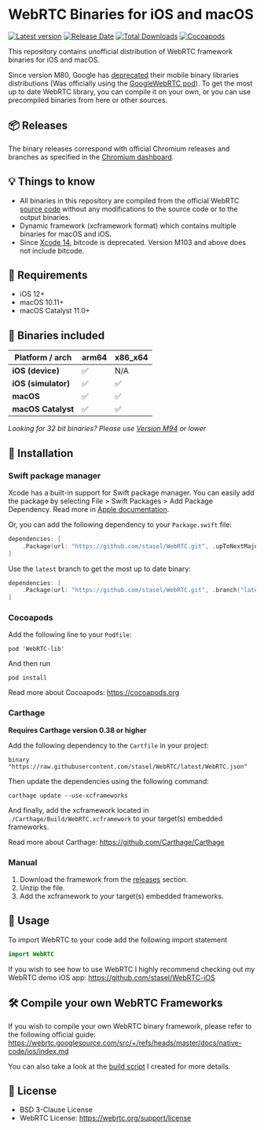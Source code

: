# WebRTC Binaries for iOS and macOS
[![Latest version](https://img.shields.io/github/v/release/stasel/webrtc)](https://github.com/stasel/WebRTC/releases)
[![Release Date](https://img.shields.io/github/release-date/stasel/webrtc)](https://github.com/stasel/WebRTC/releases)
[![Total Downloads](https://img.shields.io/github/downloads/stasel/webrtc/total)](https://github.com/stasel/WebRTC/releases)
[![Cocoapods](https://img.shields.io/cocoapods/v/WebRTC-lib)](https://cocoapods.org/pods/WebRTC-lib)


This repository contains unofficial distribution of WebRTC framework binaries for iOS and macOS.

Since version M80, Google has [deprecated](https://groups.google.com/g/discuss-webrtc/c/Ozvbd0p7Q1Y/m/M4WN2cRKCwAJ?pli=1) their mobile binary libraries distributions (Was officially using the [GoogleWebRTC pod](https://cocoapods.org/pods/GoogleWebRTC)). To get the most up to date WebRTC library, you can compile it on your own, or you can use precompiled binaries from here or other sources.

## 📦 Releases
The binary releases correspond with official Chromium releases and branches as specified in the [Chromium dashboard](https://chromiumdash.appspot.com/branches).

## 💡 Things to know
* All binaries in this repository are compiled from the official WebRTC [source code](https://webrtc.googlesource.com/src/) without any modifications to the source code or to the output binaries.
* Dynamic framework (xcframework format) which contains multiple binaries for macOS and iOS.
* Since [Xcode 14](https://developer.apple.com/documentation/Xcode-Release-Notes/xcode-14-release-notes), bitcode is deprecated. Version M103 and above does not include bitcode.

## 📢 Requirements
* iOS 12+
* macOS 10.11+
* macOS Catalyst 11.0+

## 📀 Binaries included
| **Platform / arch** | arm64  | x86_x64 |
|---------------------|--------|---------|
| **iOS (device)**    |   ✅   |   N/A   |
| **iOS (simulator)** |   ✅   |    ✅   |
| **macOS**           |   ✅   |    ✅   |
| **macOS Catalyst**  |   ✅   |    ✅   | 

*Looking for 32 bit binaries? Please use [Version M94](https://github.com/stasel/WebRTC/releases/tag/94.0.0) or lower*

## 🚚 Installation

### Swift package manager
Xcode has a built-in support for Swift package manager. You can easily add the package by selecting File > Swift Packages > Add Package Dependency. Read more in [Apple documentation](https://developer.apple.com/documentation/xcode/adding_package_dependencies_to_your_app).

Or, you can add the following dependency to your `Package.swift` file:
```swift
dependencies: [
    .Package(url: "https://github.com/stasel/WebRTC.git", .upToNextMajor("106.0.0"))
]
```

Use the `latest` branch to get the most up to date binary:

```swift
dependencies: [
    .Package(url: "https://github.com/stasel/WebRTC.git", .branch("latest"))
]
```

### Cocoapods
Add the following line to your `Podfile`:
```
pod 'WebRTC-lib'
```

And then run 
```
pod install
````
Read more about Cocoapods: https://cocoapods.org

### Carthage
**Requires Carthage version 0.38 or higher**

Add the following dependency to the `Cartfile` in your project:
```
binary "https://raw.githubusercontent.com/stasel/WebRTC/latest/WebRTC.json"
```
Then update the dependencies using the following command:
```
carthage update --use-xcframeworks
```
And finally, add the xcframework located in `./Carthage/Build/WebRTC.xcframework` to your target(s) embedded frameworks.

Read more about Carthage: https://github.com/Carthage/Carthage

### Manual
1. Download the framework from the [releases](https://github.com/stasel/WebRTC/releases) section.
2. Unzip the file.
3. Add the xcframework to your target(s) embedded frameworks.


## 👷 Usage
To import WebRTC to your code add the following import statement
```swift
import WebRTC
```

If you wish to see how to use WebRTC I highly recommend checking out my WebRTC demo iOS app: https://github.com/stasel/WebRTC-iOS


## 🛠 Compile your own WebRTC Frameworks
If you wish to compile your own WebRTC binary framework, please refer to the following official guide:
https://webrtc.googlesource.com/src/+/refs/heads/master/docs/native-code/ios/index.md

You can also take a look at the [build script](scripts/build.sh) I created for more details.

## 📃 License
* BSD 3-Clause License
* WebRTC License: https://webrtc.org/support/license
